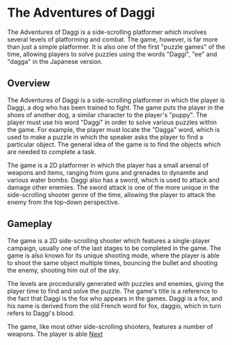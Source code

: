 # The Adventures of Daggi

The Adventures of Daggi is a side-scrolling platformer which involves several levels of platforming and combat. The game, however, is far more than just a simple platformer. It is also one of the first "puzzle games" of the time, allowing players to solve puzzles using the words "Daggi", "ee" and "dagga" in the Japanese version.

## Overview

The Adventures of Daggi is a side-scrolling platformer in which the player is Daggi, a dog who has been trained to fight. The game puts the player in the shoes of another dog, a similar character to the player's "puppy". The player must use his word "Daggi" in order to solve various puzzles within the game. For example, the player must locate the "Dagga" word, which is used to make a puzzle in which the speaker asks the player to find a particular object. The general idea of the game is to find the objects which are needed to complete a task.

The game is a 2D platformer in which the player has a small arsenal of weapons and items, ranging from guns and grenades to dynamite and various water bombs. Daggi also has a sword, which is used to attack and damage other enemies. The sword attack is one of the more unique in the side-scrolling shooter genre of the time, allowing the player to attack the enemy from the top-down perspective.

## Gameplay

The game is a 2D side-scrolling shooter which features a single-player campaign, usually one of the last stages to be completed in the game. The game is also known for its unique shooting mode, where the player is able to shoot the same object multiple times, bouncing the bullet and shooting the enemy, shooting him out of the sky.

The levels are procedurally generated with puzzles and enemies, giving the player time to find and solve the puzzle. The game's title is a reference to the fact that Daggi is the fox who appears in the games. Daggi is a fox, and his name is derived from the old French word for fox, daggio, which in turn refers to Daggi's blood.

The game, like most other side-scrolling shooters, features a number of weapons. The player is able
[Next](153.md)